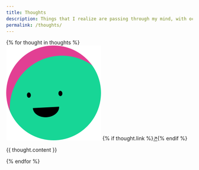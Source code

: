 ```yaml
---
title: Thoughts
description: Things that I realize are passing through my mind, with occasional links for music and such
permalink: /thoughts/
---
```


<div class="thoughts mt-md ml-auto mr-auto">
  {% for thought in thoughts %}<div class="thought">
      <img src="/assets/img/sunface.svg" alt="Profile Pic" class="album-cover">
{% if thought.link %}<a class="thought-link" target="_blank" href="{{ thought.link }}" title="{{ thought.linktitle }}">&#8599;</a>{% endif %}<p class="thought-content">{{ thought.content }}</p></div>{% endfor %}
</div>
